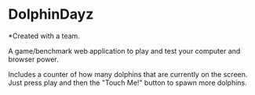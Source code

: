 DolphinDayz
=========

*Created with a team.

A game/benchmark web application to play and test your computer and browser power.

Includes a counter of how many dolphins that are currently on the screen. Just press play and then the "Touch Me!" button to spawn more dolphins.